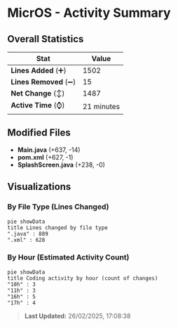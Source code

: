 # MicrOS - Activity Summary 

## Overall Statistics

| Stat                   | Value                                                             |
| ---------------------- | ----------------------------------------------------------------- |
| **Lines Added** (➕)   | 1502                                          |
| **Lines Removed** (➖) | 15                                        |
| **Net Change** (↕)    | 1487                |
| **Active Time** (⌚)   | 21 minutes |


## Modified Files
- **Main.java** (+637, -14)
- **pom.xml** (+627, -1)
- **SplashScreen.java** (+238, -0)

## Visualizations

### By File Type (Lines Changed)

```mermaid
pie showData
title Lines changed by file type
".java" : 889
".xml" : 628
```

### By Hour (Estimated Activity Count)

```mermaid
pie showData
title Coding activity by hour (count of changes)
"10h" : 3
"11h" : 3
"16h" : 5
"17h" : 4
```


> **Last Updated:** 26/02/2025, 17:08:38